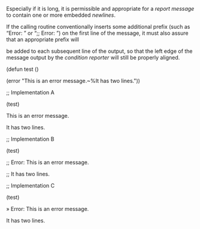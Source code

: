  



Especially if it is long, it is permissible and appropriate for a *report message* to contain one or more embedded *newlines*. 



If the calling routine conventionally inserts some additional prefix (such as “Error: ” or “;; Error: ”) on the first line of the message, it must also assure that an appropriate prefix will 







 



 



be added to each subsequent line of the output, so that the left edge of the message output by the *condition reporter* will still be properly aligned. 



(defun test () 



(error "This is an error message.&#126;%It has two lines.")) 



;; Implementation A 



(test) 



This is an error message. 



It has two lines. 



;; Implementation B 



(test) 



;; Error: This is an error message. 



;; It has two lines. 



;; Implementation C 



(test) 



» Error: This is an error message. 



It has two lines. 



